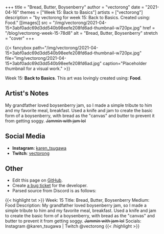 +++
title =       "Bread, Butter, Boysenberry"
author =      "vectorong"
date =        "2021-04-16"
themes =      ["Week 15: Back to Basics"]
artists =     ["vectorong"]
description = "by vectorong for week 15: Back to Basics. Created using: Food."
[[images]]
              src = "/img/vectorong/2021-04-15+3abf0adc69d3dd540b98eefe208fd6ad-thumbnail-w720px.jpg"
              href = "/blog/vectorong-week-15-78d8"
              alt = "Bread, Butter, Boysenberry"
              stretch = "cover"
+++


{{< fancybox path="/img/vectorong/2021-04-15+3abf0adc69d3dd540b98eefe208fd6ad-thumbnail-w720px.jpg" file="img/vectorong/2021-04-15+3abf0adc69d3dd540b98eefe208fd6ad.jpg" caption="Placeholder thumbnail for a visual work." >}}


Week 15: **Back to Basics**. This art was lovingly created using: **Food**.

## Artist's Notes

My grandfather loved boysenberry jam, so I made a simple tribute to him and my favorite meal, breakfast. Used a knife and jam to create the basic form of a boysenberry, with bread as the "canvas" and butter to prevent it from getting soggy. ~~Jammin with jam lol~~

## Social Media

- **Instagram**: <a href='https://instagram.com/karen_tsugawa' target='_blank'>karen_tsugawa</a>
- **Twitch**: <a href='https://twitch.tv/vectorong' target='_blank'>vectorong</a>

## Other

- Edit this page on [GitHub](https://github.com/teaminkling/web-refresh/edit/main/content/blog/vectorong-week-15-78d8.md).
- Create [a bug ticket](https://github.com/teaminkling/web-refresh/issues/new?assignees=&labels=bug&template=problem-report.md&title=) for the developer.
- Parsed source from Discord is as follows:

{{< highlight txt >}}
Week: 15
Title: Bread, Butter, Boysenberry
Medium: Food
Description: My grandfather loved boysenberry jam, so I made a simple tribute to him and my favorite meal, breakfast. Used a knife and jam to create the basic form of a boysenberry, with bread as the "canvas" and butter to prevent it from getting soggy. ~~Jammin with jam lol~~
Socials: Instagram @karen_tsugawa  |  Twitch @vectorong
{{< /highlight >}}